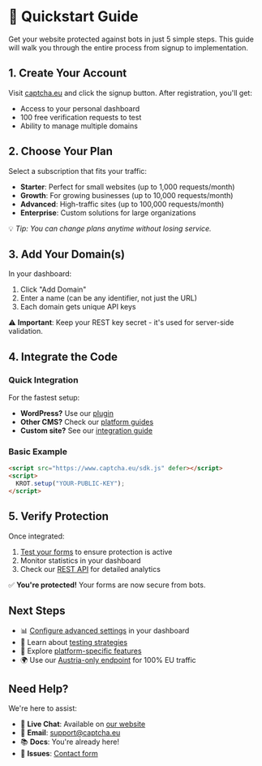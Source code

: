 # :rocket: Quickstart Guide

Get your website protected against bots in just 5 simple steps. This guide will walk you through the entire process from signup to implementation.

## 1. **Create Your Account**

Visit [captcha.eu](https://www.captcha.eu/) and click the signup button. After registration, you'll get:
- Access to your personal dashboard
- 100 free verification requests to test
- Ability to manage multiple domains

## 2. **Choose Your Plan**

Select a subscription that fits your traffic:
- **Starter**: Perfect for small websites (up to 1,000 requests/month)
- **Growth**: For growing businesses (up to 10,000 requests/month)
- **Advanced**: High-traffic sites (up to 100,000 requests/month)
- **Enterprise**: Custom solutions for large organizations

💡 *Tip: You can change plans anytime without losing service.*

## 3. **Add Your Domain(s)**

In your dashboard:
1. Click "Add Domain"
2. Enter a name (can be any identifier, not just the URL)
3. Each domain gets unique API keys

⚠️ **Important**: Keep your REST key secret - it's used for server-side validation.

## 4. **Integrate the Code**

### Quick Integration
For the fastest setup:
- **WordPress?** Use our [plugin](wordpress-install.md)
- **Other CMS?** Check our [platform guides](_sidebar.md#platforms)
- **Custom site?** See our [integration guide](install.md)

### Basic Example
```html
<script src="https://www.captcha.eu/sdk.js" defer></script>
<script>
  KROT.setup("YOUR-PUBLIC-KEY");
</script>
```

## 5. **Verify Protection**

Once integrated:
1. [Test your forms](testing.md) to ensure protection is active
2. Monitor statistics in your dashboard
3. Check our [REST API](rest.md) for detailed analytics

✅ **You're protected!** Your forms are now secure from bots.

## Next Steps

- 📊 [Configure advanced settings](https://www.captcha.eu/login) in your dashboard
- 🧪 Learn about [testing strategies](testing.md)
- 🔧 Explore [platform-specific features](install.md)
- 🌍 Use our [Austria-only endpoint](at-traffic.md) for 100% EU traffic

## Need Help?

We're here to assist:
- 💬 **Live Chat**: Available on [our website](https://www.captcha.eu)
- 📧 **Email**: support@captcha.eu
- 📚 **Docs**: You're already here!
- 🐛 **Issues**: [Contact form](https://www.captcha.eu/contact)

